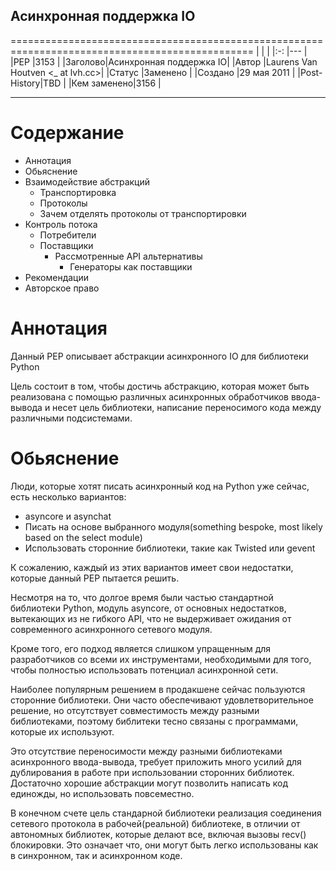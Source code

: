 ## Асинхронная поддержка IO ##
================================================================================================
|        |                        |
|:-:     |---                     |
|PEP     |3153                    |
|Заголово|Асинхронная поддержка IO|
|Автор   |Laurens Van Houtven <_ at lvh.cc>|
|Статус  |Заменено                |
|Создано |29 мая 2011             |
|Post-History|TBD                 |
|Кем заменено|3156                |

-----------------------------------------------------------------------------------------------
# Содержание #
* Аннотация
* Обьяснение
* Взаимодействие абстракций
  * Транспортировка
  * Протоколы
  * Зачем отделять протоколы от транспортировки
* Контроль потока
  * Потребители
  * Поставщики
    * Рассмотренные API альтернативы
      * Генераторы как поставщики
* Рекомендации
* Авторское право

# Аннотация #
Данный PEP описывает абстракции асинхронного IO для библиотеки Python

Цель состоит в том, чтобы достичь абстракцию, которая может быть реализована с помощью различных 
асинхронных обработчиков ввода-вывода и несет цель библиотеки, написание переносимого кода между различными 
подсистемами.

# Обьяснение #
Люди, которые хотят писать асинхронный код на Python уже сейчас, есть несколько вариантов:

* asyncore и asynchat
* Писать на основе выбранного модуля(something bespoke, most likely based on the select module)
* Использовать сторонние библиотеки, такие как Twisted или gevent

К сожалению, каждый из этих вариантов имеет свои недостатки, которые данный PEP пытается решить.

Несмотря на то, что долгое время были частью стандартной библиотеки Python, модуль asyncore, от основных 
недостатков, вытекающих из не гибкого API, что не выдерживает ожидания от современного асинхронного 
сетевого модуля.

Кроме того, его подход является слишком упращенным для разработчиков со всеми их инструментами, необходимыми 
для того, чтобы полностью использовать потенциал асинхронной сети.

Наиболее популярным решением в продакшене сейчас пользуются сторонние библиотеки. Они часто обеспечивают 
удовлетворительное решение, но отсутствует совместимость между разными библиотеками, поэтому библитеки тесно связаны 
с программами, которые их используют.
  
Это отсутствие переносимости между разными библиотеками асинхронного ввода-вывода, требует приложить много 
усилий для дублирования в работе при использовании сторонних библиотек. Достаточно хорошие абстракции могут 
позволить написать код единожды, но использовать повсеместно.

В конечном счете цель стандарной библиотеки реализация соединения сетевого протокола в рабочей(реальной) библиотеке, 
 в отличии от автономных библиотек, которые делают все, включая вызовы recv() блокировки. Это означает что, 
 они могут быть легко использованы как в синхронном, так и асинхронном коде.